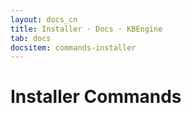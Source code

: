 ```yaml
---
layout: docs_cn
title: Installer · Docs · KBEngine
tab: docs
docsitem: commands-installer
---
```


Installer Commands
==============


